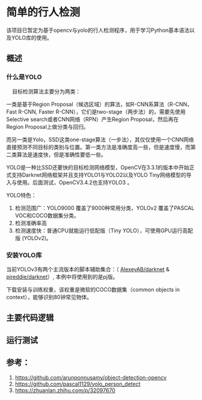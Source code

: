 # 简单的行人检测

该项目已暂定为基于opencv与yolo的行人检测程序，用于学习Python基本语法以及YOLO库的使用。

## 概述

### 什么是YOLO
    目标检测算法主要分为两类：

一类是基于Region Proposal（候选区域）的算法，如R-CNN系算法（R-CNN，Fast R-CNN, Faster R-CNN），它们是two-stage（两步法）的，需要先使用Selective search或者CNN网络（RPN）产生Region Proposal，然后再在Region Proposal上做分类与回归。

而另一类是Yolo，SSD这类one-stage算法（一步法），其仅仅使用一个CNN网络直接预测不同目标的类别与位置。第一类方法是准确度高一些，但是速度慢，而第二类算法是速度快，但是准确性要低一些。

YOLO是一种比SSD还要快的目标检测网络模型，OpenCV在3.3.1的版本中开始正式支持Darknet网络框架并且支持YOLO1与YOLO2以及YOLO Tiny网络模型的导入与使用。后面测试，OpenCV3.4.2也支持YOLO3 。

YOLO特色：
1. 检测范围广：YOLO9000 覆盖了9000种常用分类，YOLOv2 覆盖了PASCAL VOC和COCO数据集分类。
2. 检测准确率高
3. 检测速度快：普通CPU就能运行低配版（Tiny YOLO），可使用GPU运行高配版 (YOLOv2)。

### 安装YOLO库
当前YOLOv3有两个主流版本的脚本辅助集合：（
[AlexeyAB/darknet](https://github.com/AlexeyAB/darknet)
 & 
 [pjreddie/darknet](https://github.com/pjreddie/darknet)）, 本例中将使用到的是pj版。

下载安装与训练权重，该权重是微软的COCO数据集（common objects in context），能够识别80钟常见物体。

## 主要代码逻辑

## 运行测试

## 参考：
1. https://github.com/arunponnusamy/object-detection-opencv
2. https://github.com/pascal1129/yolo_person_detect
3. https://zhuanlan.zhihu.com/p/32097670